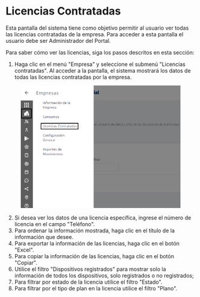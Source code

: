 # Licencias Contratadas

Esta pantalla del sistema tiene como objetivo permitir al usuario ver todas las licencias contratadas de la empresa. Para acceder a esta pantalla el usuario debe ser Administrador del Portal.

Para saber cómo ver las licencias, siga los pasos descritos en esta sección:

1. Haga clic en el menú "Empresa" y seleccione el submenú "Licencias contratadas". Al acceder a la pantalla, el sistema mostrará los datos de todas las licencias contratadas por la empresa.

<figure><img src="../../.gitbook/assets/Captura de tela 2023-11-06 171325.png" alt="" width="563"><figcaption></figcaption></figure>

2. Si desea ver los datos de una licencia específica, ingrese el número de licencia en el campo "Teléfono".
3. Para ordenar la información mostrada, haga clic en el título de la información que desee.
4. Para exportar la información de las licencias, haga clic en el botón "Excel".
5. Para copiar la información de las licencias, haga clic en el botón "Copiar".
6. Utilice el filtro "Dispositivos registrados" para mostrar solo la información de todos los dispositivos, solo registrados o no registrados;
7. Para filtrar por estado de la licencia utilice el filtro "Estado".
8. Para filtrar por el tipo de plan en la licencia utilice el filtro "Plano".
